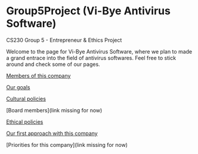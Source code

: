# Group5Project (Vi-Bye Antivirus Software)
CS230 Group 5 -  Entrepreneur &amp; Ethics Project

Welcome to the page for Vi-Bye Antivirus Software, where we plan to made a grand entrace into the field of antivirus softwares.
Feel free to stick around and check some of our pages.

[Members of this company](https://github.com/jdhariwal/Group5Project/wiki/ITEM-1:-Members-from-the-team-and-their-introductions)

[Our goals](https://github.com/jdhariwal/Group5Project/wiki/ITEM-1:-What-is-this-company-and-its-goal)

[Cultural policies](https://github.com/jdhariwal/Group5Project/wiki/ITEM-2:-Cultural-policies)

[Board members](link missing for now)

[Ethical policies](https://github.com/jdhariwal/Group5Project/wiki/ITEM-3:-Core-items)

[Our first approach with this company](https://github.com/jdhariwal/Group5Project/wiki/ITEM-4:-Experimentation)

[Priorities for this company](link missing for now)
